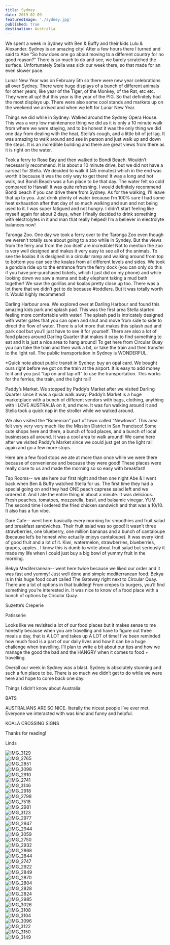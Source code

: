 ```yaml
---
title: Sydney
date: 2019-02-09
featuredImage: './sydney.jpg'
published: true
destination: Australia
---
```


We spent a week in Sydney with Ben & Buffy and their kids Lulu & Alexander. Sydney is an amazing city! After a few hours there I turned and said to Abe “So how does one go about moving to a different country for no good reason?” There is so much to do and see, we barely scratched the surface. Unfortunately Stella was sick our week there, so that made for an even slower pace. 

Lunar New Year was on February 5th so there were new year celebrations all over Sydney. There were huge displays of a bunch of different animals for other years, like year of the Tiger, of the Monkey, of the Rat, etc etc. They were all up! But this year is the year of the PIG. So that definitely had the most displays up. There were also some cool stands and markets up on the weekend we arrived and when we left for Lunar New Year. 

Things we did while in Sydney:
Walked around the Sydney Opera House. This was a very low maintenance thing we did as it is only a 10 minute walk from where we were staying, and to be honest it was the only thing we did one day from dealing with the heat, Stella’s cough, and a little bit of jet lag. It was amazing to walk around and see in person and just walk up and down the steps. It is an incredible building and there are great views from there as it is right on the water. 

Took a ferry to Rose Bay and then walked to Bondi Beach. Wouldn’t necessarily recommend. It is about a 10 minute drive, but we did not have a carseat for Stella. We decided to walk it (45 minutes) which in the end was worth it because it was the only way to get there! It was a long and hot walk, but Bondi Beach was a fun place to be that day. The water felt so cold compared to Hawaii! It was quite refreshing. I would definitely recommend Bondi beach if you can drive there from Sydney. As for the walking, I’ll leave that up to you. Just drink plenty of water because I’m 100% sure I had some heat exhaustion after that day of so much walking and sun and not being used to it. I was super fatigued and not hungry. I didn’t start feeling like myself again for about 2 days, when I finally decided to drink something with electrolytes in it and man that really helped! I’m a believer in electrolyte balances now!

Taronga Zoo. One day we took a ferry over to the Taronga Zoo even though we weren’t totally sure about going to a zoo while in Syndey. But the views from the ferry and from the zoo itself are incredible! Not to mention the zoo is very well designed and makes it very easy to see all of the animals. To see the koalas it is designed in a circular ramp and walking around from top to bottom you can see the koalas from all different levels and sides. We took a gondola ride up to the entrance from the ferry dock (you can only do this if you have pre-purchased tickets, which  I just did on my phone) and while looking down we saw a mama and baby elephant taking a mud bath together! We saw the gorillas and koalas pretty close up too. There was a lot there that we didn’t get to do because #toddlers. But it was totally worth it. Would highly recommend! 

Darling Harbour area. We explored over at Darling Harbour and found this amazing kids park and splash pad. This was the first area Stella started feeling more comfortable with water! The splash pad is intricately designed with water gates that you can open and shut and move from side to side to direct the flow of water. There is a lot more that makes this splash pad and park cool but you’ll just have to see it for yourself. There are also a lot of food places around Darling Quarter that makes it easy to find something to eat and it is just a nice area to hang around! To get here from Circular Quay you can take the train and then walk a bit, or take the train and then transfer to the light rail. The public transportation in Sydney is WONDERFUL. 

*Quick note about public transit in Sydney: buy an opal card. We bought ours right before we got on the train at the airport. It is easy to add money to it and you just “tap on and tap off” to use the transportation. This works for the ferries, the train, and the light rail! 

Paddy’s Market. We stopped by Paddy’s Market after we visited Darling Quarter since it was a quick walk away. Paddy’s Market is a huge marketplace with a bunch of different vendors with bags, clothing, anything with I LOVE AUSTRALIA on it, and more. It was fun walking around it and Stella took a quick nap in the stroller while we walked around. 

We also visited the “Bohemian” part of town called “Newtown”. This area felt very very very much like the Mission District in San Francisco! Some cute shops here and there, a bunch of food places, and a bunch of local businesses all around. It was a cool area to walk around! We came here after we visited Paddy’s Market since we could just get on the light rail again and go a few more stops. 

Here are a few food stops we ate at more than once while we were there because of convenience and because they were good! These places were really close to us and made the morning so so easy with breakfast!

Tap Rooms-- we ate here our first night and then one night Abe & I went back when Ben & Buffy watched Stella for us. The first time they had a special going on and they had ONE peach caprese salad left and we ordered it. And I ate the entire thing in about a minute. It was delicious. Fresh peaches, tomatoes, mozzarella, basil, and balsamic vinegar. YUM. The second time I ordered the fried chicken sandwich and that was a 10/10. It also has a fun vibe. 

Dare Cafe-- went here basically every morning for smoothies and fruit salad and breakfast sandwiches. Their fruit salad was so good! It wasn’t three strawberries, one blueberry, one million bananas and a bunch of cantaloupe (because let’s be honest who actually enjoys cantaloupe). It was every kind of good fruit and a lot of it. Kiwi, watermelon, strawberries, blueberries, grapes, apples.. I know this is dumb to write about fruit salad but seriously it made my life when I could just buy a big bowl of yummy fruit in the morning. 

Bekya Mediterranean-- went here twice because we liked our order and it was fast and yummy! Just well done and simple mediterranean food. Bekya is in this huge food court called The Gateway right next to Circular Quay. There are a lot of options in that building! From crepes to burgers, you’ll find something you’re interested in. It was nice to know of a food place with a bunch of options by Circular Quay. 

Suzette’s Creperie

Patisserie 

Looks like we revisited a lot of our food places but it makes sense to me honestly because when you are travelling and have to figure out three meals a day, that is A LOT and takes up A LOT of time! I’ve been reminded how much food is a part of our daily lives and how it can be a huge challenge when travelling. I’ll plan to write a bit about our tips and how we manage the good the bad and the HANGRY when it comes to food + travelling. 

Overall our week in Sydney was a blast. Sydney is absolutely stunning and such a fun place to be. There is so much we didn’t get to do while we were here and hope to come back one day. 

Things I didn’t know about Australia:

BATS

AUSTRALIANS ARE SO NICE. literally the nicest people I’ve ever met. Everyone we interacted with was kind and funny and helpful. 

KOALA CROSSING SIGNS

Thanks for reading!

Linds


![IMG_3129](IMG_3129.jpg)
<br />
![IMG_2765](IMG_2765.jpg)
<br />
![IMG_2851](IMG_2851.jpg)
<br />
![IMG_3098](IMG_3098.jpg)
<br />
![IMG_2910](IMG_2910.jpg)
<br />
![IMG_2741](IMG_2741.jpg)
<br />
![IMG_3146](IMG_3146.jpg)
<br />
![IMG_2918](IMG_2918.jpg)
<br />
![IMG_2798](IMG_2798.jpg)
<br />
![IMG_7518](IMG_7518.jpg)
<br />
![IMG_2981](IMG_2981.jpg)
<br />
![IMG_3123](IMG_3123.jpg)
<br />
![IMG_2977](IMG_2977.jpg)
<br />
![IMG_2947](IMG_2947.jpg)
<br />
![IMG_2944](IMG_2944.jpg)
<br />
![IMG_3059](IMG_3059.jpg)
<br />
![IMG_2750](IMG_2750.jpg)
<br />
![IMG_2932](IMG_2932.jpg)
<br />
![IMG_2868](IMG_2868.jpg)
<br />
![IMG_2844](IMG_2844.jpg)
<br />
![IMG_2747](IMG_2747.jpg)
<br />
![IMG_2922](IMG_2922.jpg)
<br />
![IMG_2849](IMG_2849.jpg)
<br />
![IMG_2870](IMG_2870.jpg)
<br />
![IMG_2804](IMG_2804.jpg)
<br />
![IMG_2828](IMG_2828.jpg)
<br />
![IMG_2824](IMG_2824.jpg)
<br />
![IMG_2985](IMG_2985.jpg)
<br />
![IMG_3026](IMG_3026.jpg)
<br />
![IMG_3108](IMG_3108.jpg)
<br />
![IMG_3104](IMG_3104.jpg)
<br />
![IMG_3096](IMG_3096.jpg)
<br />
![IMG_3122](IMG_3122.jpg)
<br />
![IMG_3150](IMG_3150.jpg)
<br />
![IMG_3149](IMG_3149.jpg)